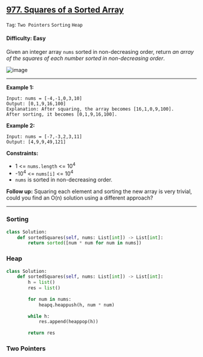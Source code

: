## [977. Squares of a Sorted Array](https://leetcode.com/problems/squares-of-a-sorted-array)

```Tag```: ```Two Pointers``` ```Sorting``` ```Heap```

#### Difficulty: Easy

Given an integer array ```nums``` sorted in non-decreasing order, return _an array of the squares of each number sorted in non-decreasing order_.

![image](https://user-images.githubusercontent.com/35042430/232183382-e5b5962c-8246-44f8-9375-4196910ff874.png)

---

__Example 1:__
```
Input: nums = [-4,-1,0,3,10]
Output: [0,1,9,16,100]
Explanation: After squaring, the array becomes [16,1,0,9,100].
After sorting, it becomes [0,1,9,16,100].
```

__Example 2:__
```
Input: nums = [-7,-3,2,3,11]
Output: [4,9,9,49,121]
```

__Constraints:__

- 1 <= ```nums.length``` <= 10<sup>4</sup>
- -10<sup>4</sup> <= ```nums[i]``` <= 10<sup>4</sup>
- ```nums``` is sorted in non-decreasing order.

__Follow up:__ Squaring each element and sorting the new array is very trivial, could you find an O(n) solution using a different approach?

---

### Sorting

```Python
class Solution:
    def sortedSquares(self, nums: List[int]) -> List[int]:
        return sorted([num * num for num in nums])
```

### Heap

```Python
class Solution:
    def sortedSquares(self, nums: List[int]) -> List[int]:
        h = list()
        res = list()
        
        for num in nums:
            heapq.heappush(h, num * num)
        
        while h:
            res.append(heappop(h))
        
        return res
```

### Two Pointers

```Python

```
